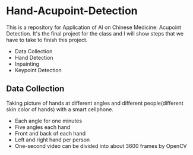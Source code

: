# Hand-Acupoint-Detection
This is a repository for Application of AI on Chinese Medicine: Acupoint Detection. It's the final project for the class and I will show steps that we have to take to finish this project.

- Data Collection
- Hand Detection
- Inpainting
- Keypoint Detection

## Data Collection
Taking picture of hands at different angles and different people(different skin color of hands) with a smart cellphone.
- Each angle for one minutes
- Five angles each hand
- Front and back of each hand
- Left and right hand per person
- One-second video can be divided into about 3600 frames by OpenCV

